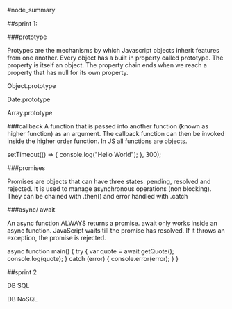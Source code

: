 #node_summary

##sprint 1:

###prototype

Protypes are the mechanisms by which Javascript objects inherit features from one another.
Every object has a built in property called prototype. 
The property is itself an object. 
The property chain ends when we reach a property that has null for its own property.

Object.prototype

Date.prototype

Array.prototype

###callback
A function that is passed into another function (known as higher function) as an argument.
The callback function can then be invoked inside the higher order function.
In JS all functions are objects. 

setTimeout(() =>  { console.log("Hello World"); }, 300); 

###promises

Promises are objects that can have three states: pending, resolved and rejected. 
It is used to manage asynchronous operations (non blocking).
They can be chained with .then() and error handled with .catch


###async/ await

An async function ALWAYS returns a promise. 
await only works inside an async function.
JavaScript waits till the promise has resolved.
If it throws an exception, the promise is rejected.

async function main() {
  try {
    var quote = await getQuote();
    console.log(quote);
  } catch (error) {
    console.error(error);
  }
}

##sprint 2

DB SQL

DB NoSQL
